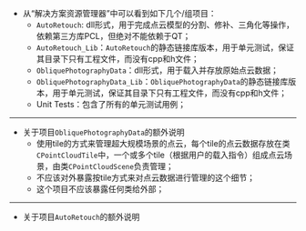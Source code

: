 * 从“解决方案资源管理器”中可以看到如下几个/组项目：
  * `AutoRetouch`: dll形式，用于完成点云模型的分割、修补、三角化等操作，依赖第三方库PCL，但绝对不能依赖于QT；
  * `AutoRetouch_Lib`：`AutoRetouch`的静态链接库版本，用于单元测试，保证其目录下只有工程文件，而没有cpp和h文件；
  * `ObliquePhotographyData`：dll形式，用于载入并存放原始点云数据；
  * `ObliquePhotographyData_Lib`：`ObliquePhotographyData`的静态链接库版本，用于单元测试，保证其目录下只有工程文件，而没有cpp和h文件；
  * Unit Tests：包含了所有的单元测试用例；

---

* 关于项目`ObliquePhotographyData`的额外说明
  * 使用tile的方式来管理超大规模场景的点云，每个tile的点云数据存放在类`CPointCloudTile`中，一个或多个tile（根据用户的载入指令）组成点云场景，由类`CPointCloudScene`负责管理；
  * 不应该对外暴露按tile方式来对点云数据进行管理的这个细节；
  * 这个项目不应该暴露任何类给外部；

 --- 

 * 关于项目`AutoRetouch`的额外说明
